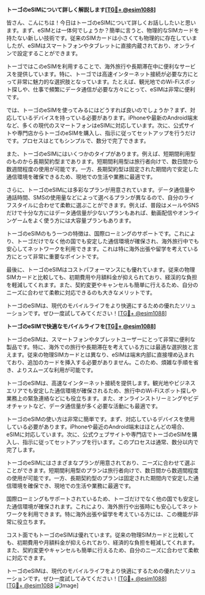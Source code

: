 **トーゴのeSIMについて詳しく解説します[[TG💪+ @esim1088](https://t.me/s/esim1088)]**

皆さん、こんにちは！今日はトーゴのeSIMについて詳しくお話ししたいと思います。まず、eSIMとは一体何でしょうか？簡単に言うと、物理的なSIMカードを持たない新しい技術です。従来のSIMカードは小さくても物理的に存在していましたが、eSIMはスマートフォンやタブレットに直接内蔵されており、オンラインで設定することができます。

トーゴではこのeSIMを利用することで、海外旅行や長期滞在中に便利なサービスを提供しています。特に、トーゴでは高速インターネット接続が必要な方にとって非常に魅力的な選択肢となっています。たとえば、観光地でのWi-Fiスポット探しや、仕事で頻繁にデータ通信が必要な方々にとって、eSIMは非常に便利です。

では、トーゴのeSIMを使ってみるにはどうすれば良いのでしょうか？まず、対応しているデバイスを持っている必要があります。iPhoneや最新のAndroid端末など、多くの現代のスマートフォンはeSIMに対応しています。次に、公式サイトや専門店からトーゴのeSIMを購入し、指示に従ってセットアップを行うだけです。プロセスはとてもシンプルで、数分で完了できます。

また、トーゴのeSIMにはいくつかのタイプがあります。例えば、短期間利用型のものから長期契約型まであります。短期間利用型は旅行者向けで、数日間から数週間程度の使用が可能です。一方、長期契約型は固定された期間内で安定した通信環境を確保できるため、現地での生活や業務に最適です。

さらに、トーゴのeSIMには多彩なプランが用意されています。データ通信量や通話時間、SMSの使用量などによって選べるプランが異なるので、自分のライフスタイルに合わせて柔軟に選ぶことができます。例えば、普段はメールやSNSだけで十分な方にはデータ通信量が少ないプランもあれば、動画配信やオンラインゲームをよく使う方には大容量プランもあります。

トーゴのeSIMのもう一つの特徴は、国際ローミングのサポートです。これにより、トーゴだけでなく他の国でも安定した通信環境が確保され、海外旅行中でも安心してネットワークを利用できます。これは特に海外出張や留学を考えている方にとって非常に重要なポイントです。

最後に、トーゴのeSIMはコストパフォーマンスにも優れています。従来の物理SIMカードと比較しても、初期費用や月額料金が抑えられており、経渓的な負担を軽減してくれます。また、契約変更やキャンセルも簡単に行えるため、自分のニーズに合わせて柔軟に対応できるのも大きなメリットです。

トーゴのeSIMは、現代のモバイルライフをより快適にするための優れたソリューションです。ぜひ一度試してみてください！[[TG💪+ @esim1088](https://t.me/s/esim1088)]

**トーゴのeSIMで快適なモバイルライフを[[TG💪+ @esim1088](https://t.me/s/esim1088)]**

トーゴのeSIMは、スマートフォンやタブレットユーザーにとって非常に便利な製品です。特に、海外での旅行や長期滞在を考えている方には最適な選択肢と言えます。従来の物理SIMカードとは異なり、eSIMは端末内部に直接埋め込まれており、追加のカードを挿入する必要がありません。このため、煩雑な手順を省き、よりスムーズな利用が可能です。

トーゴのeSIMは、高速なインターネット接続を提供します。観光地やビジネスエリアでも安定した通信環境が確保されるため、旅行中のWi-Fiスポット探しや業務上の緊急連絡などにも役立ちます。また、オンラインストリーミングやビデオチャットなど、データ通信量が多く必要な活動にも最適です。

トーゴのeSIMの使い方は非常に簡単です。まず、対応しているデバイスを使用している必要があります。iPhoneや最近のAndroid端末はほとんどの場合、eSIMに対応しています。次に、公式ウェブサイトや専門店でトーゴのeSIMを購入し、指示に従ってセットアップを行います。このプロセスは通常、数分以内で完了します。

トーゴのeSIMにはさまざまなプランが用意されており、ニーズに合わせて選ぶことができます。短期間利用型のプランは旅行者向けで、数日間から数週間程度の使用が可能です。一方、長期契約型のプランは固定された期間内で安定した通信環境を確保でき、現地での生活や業務に最適です。

国際ローミングもサポートされているため、トーゴだけでなく他の国でも安定した通信環境が確保されます。これにより、海外旅行や出張時にも安心してネットワークを利用できます。特に海外出張や留学を考えている方には、この機能が非常に役立ちます。

コスト面でもトーゴのeSIMは優れています。従来の物理SIMカードと比較しても、初期費用や月額料金が抑えられており、経済的な負担を軽減してくれます。また、契約変更やキャンセルも簡単に行えるため、自分のニーズに合わせて柔軟に対応できます。

トーゴのeSIMは、現代のモバイルライフをより快適にするための優れたソリューションです。ぜひ一度試してみてください！[[TG💪+ @esim1088](https://t.me/s/esim1088)]  
[[TG💪+ @esim1088](https://t.me/s/esim1088) ![Image](https://i.postimg.cc/Y0z9fWf4/image.png)]